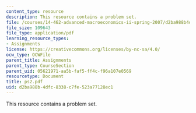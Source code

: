 ```yaml
---
content_type: resource
description: This resource contains a problem set.
file: /courses/14-462-advanced-macroeconomics-ii-spring-2007/d2ba988b4dfc8338c7fe523a77128ec1_ps2.pdf
file_size: 109643
file_type: application/pdf
learning_resource_types:
- Assignments
license: https://creativecommons.org/licenses/by-nc-sa/4.0/
ocw_type: OCWFile
parent_title: Assignments
parent_type: CourseSection
parent_uid: 05621971-aa5b-faf5-ff4c-f96a107e0569
resourcetype: Document
title: ps2.pdf
uid: d2ba988b-4dfc-8338-c7fe-523a77128ec1
---
```

This resource contains a problem set.
